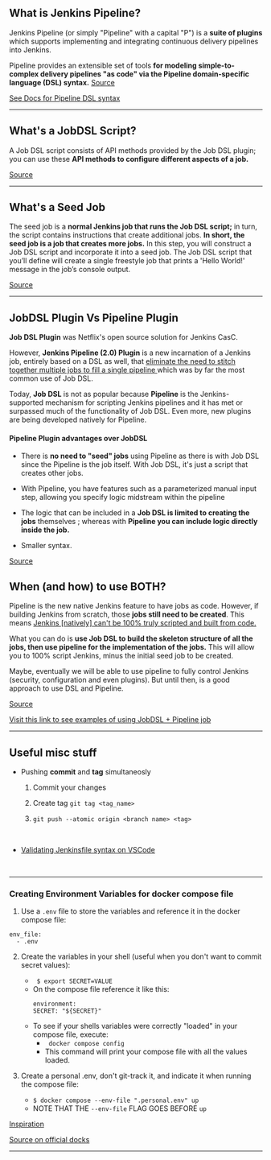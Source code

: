 ## What is Jenkins Pipeline?

Jenkins Pipeline (or simply "Pipeline" with a capital "P") is a **suite of plugins** which supports implementing and integrating continuous delivery pipelines into Jenkins.

Pipeline provides an extensible set of tools **for modeling simple-to-complex delivery pipelines "as code" via the Pipeline domain-specific language (DSL) syntax.** 
[Source](https://www.jenkins.io/doc/book/pipeline/)

[See Docs for Pipeline DSL syntax](https://www.jenkins.io/doc/book/pipeline/syntax/)

---


## What's a JobDSL Script?

A Job DSL script consists of API methods provided by the Job DSL plugin; you can use these **API methods to configure different aspects of a job.**

[Source](https://www.digitalocean.com/community/tutorials/how-to-automate-jenkins-job-configuration-using-job-dsl)

---

## What's a Seed Job

The seed job is a **normal Jenkins job that runs the Job DSL script;** in turn, the script contains instructions that create additional jobs. **In short, the seed job is a job that creates more jobs.** In this step, you will construct a Job DSL script and incorporate it into a seed job. The Job DSL script that you’ll define will create a single freestyle job that prints a 'Hello World!' message in the job’s console output.

[Source](https://www.digitalocean.com/community/tutorials/how-to-automate-jenkins-job-configuration-using-job-dsl)

---
## JobDSL Plugin Vs Pipeline Plugin

**Job DSL Plugin** was Netflix's open source solution for Jenkins CasC. 

However, **Jenkins Pipeline (2.0) Plugin** is a new incarnation of a Jenkins job, entirely based on a DSL as well, that <ins> eliminate the need to stitch together multiple jobs to fill a single pipeline </ins> which was by far the most common use of Job DSL.

Today, **Job DSL** is not as popular because **Pipeline** is the Jenkins-supported mechanism for scripting Jenkins pipelines and it has met or surpassed much of the functionality of Job DSL. Even more, new plugins are being developed natively for Pipeline.

#### Pipeline Plugin advantages over JobDSL

  * There is **no need to "seed" jobs** using Pipeline as there is with Job DSL since the Pipeline is the job itself. With Job DSL, it's just a script that creates other jobs.

  * With Pipeline, you have features such as a parameterized manual input step, allowing you specify logic midstream within the pipeline

  * The logic that can be included in a **Job DSL is limited to creating the jobs** themselves ; whereas with **Pipeline you can include logic directly inside the job.**

  * Smaller syntax.

[Source](https://stackoverflow.com/a/39214771/13954598)

## When (and how) to use BOTH?
Pipeline is the new native Jenkins feature to have jobs as code. However, if building Jenkins from scratch, those **jobs still need to be created**. This means <ins> Jenkins [natively] can't be 100% truly scripted and built from code. </ins>

What you can do is **use Job DSL to build the skeleton structure of all the jobs, then use pipeline for the implementation of the jobs.** This will allow you to 100% script Jenkins, minus the initial seed job to be created.

Maybe, eventually we will be able to use pipeline to fully control Jenkins (security, configuration and even plugins). But until then, is a good approach to use DSL and Pipeline.

[Source](https://stackoverflow.com/a/44832942/13954598)

[Visit this link to see examples of using JobDSL + Pipeline job ](https://stackoverflow.com/a/40468185/13954598)

---

## Useful misc stuff

  * Pushing **commit** and **tag** simultaneosly
    1. Commit your changes 
    2. Create tag ```git tag <tag_name>```
 
    3. ```git push --atomic origin <branch name> <tag>```

  <br>

  * [Validating Jenkinsfile syntax on VSCode](https://www.jenkins.io/blog/2018/11/07/Validate-Jenkinsfile/)
  <br> 

  ---
  
  ### Creating Environment Variables for docker compose file

  1. Use a ```.env``` file to store the variables and reference it in the docker compose file: 
  ``` 
  env_file:
    - .env
  ``` 
  2. Create the variables in your shell (useful when you don't want to commit secret values): 
     *  ``` $ export SECRET=VALUE```
     *  On the compose file reference it like this:
        ```
        environment:
        SECRET: "${SECRET}"
        ```
     * To see if your shells variables were correctly "loaded" in your compose file, execute:
       * ``` docker compose config```
       * This command will print your compose file with all the values loaded.
  
  3. Create a personal .env, don't git-track it, and indicate it when running the compose file:
     * ```$ docker compose --env-file ".personal.env" up```
     * NOTE THAT THE ```--env-file``` FLAG GOES BEFORE ```up```
  
  [Inspiration](https://ypereirareis.github.io/blog/2019/10/28/why-you-should-split-env-file-with-docker-compose-docker-swarm-stack-and-services/)

  [Source on official docks](https://docs.docker.com/compose/environment-variables/)
  
---



